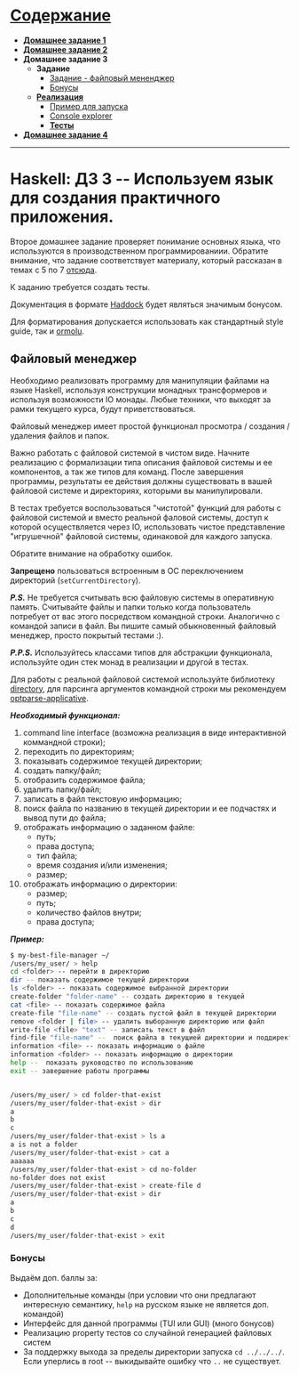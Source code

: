 # [Содержание](README.md)

* [**Домашнее задание 1**](HW1.md)
* [**Домашнее задание 2**](HW2.md)
* **Домашнее задание 3**
  * **Задание**
    * [Задание - файловый мененджер](#task)
    * [Бонусы](#bonus)
  * [**Реализация**](./src/Hw3)
    * [Пример для запуска](./app/Main.hs)
    * [Console explorer](./src/Hw3/ConsoleExplorer.hs)
    * [**Тесты**](./test/Hw3)
* [**Домашнее задание 4**](HW4.md)

---

# Haskell: ДЗ 3 -- Используем язык для создания практичного приложения.

Второе домашнее задание проверяет понимание основных языка, что используются в производственном программированиии.
Обратите внимание, что задание соответствует материалу, который рассказан в темах с 5 по 7
[отсюда](https://github.com/jagajaga/FP-Course-ITMO).

К заданию требуется создать тесты.

Документация в формате [Haddock](https://www.haskell.org/haddock/) будет являться значимым бонусом.

Для форматирования допускается использовать как стандартный style guide, так
и [ormolu](https://hackage.haskell.org/package/ormolu).

## Файловый менеджер <a id="task"></a>

Необходимо реализовать программу для манипуляции файлами на языке Haskell, используя конструкции монадных трансформеров
и используя возможности IO монады. Любые техники, что выходят за рамки текущего курса, будут приветствоваться.

Файловый менеджер имеет простой функционал просмотра / создания / удаления файлов и папок.

Важно работать с файловой системой в чистом виде. Начните реализацию с формализации типа описания файловой системы и ее
компонентов, а так же типов для команд. После завершения программы, результаты ее действия должны существовать в вашей
файловой системе и директориях, которыми вы манипулировали.

В тестах требуется воспользоваться "чистотой" функций для работы с файловой системой и вместо реальной фаловой системы,
доступ к которой осуществляется через IO, использовать чистое представление "игрушечной" файловой системы, одинаковой
для каждого запуска.

Обратите внимание на обработку ошибок.

**Запрещено** пользоваться встроенным в ОС переключением директорий (`setCurrentDirectory`).

***P.S.*** Не требуется считывать всю файловую системы в оперативную память. Считывайте файлы и папки только когда
пользователь потребует от вас этого посредством командной строки. Аналогично с командой записи в файл. Вы пишите самый
обыкновенный файловый менеджер, просто покрытый тестами :).

***P.P.S.*** Используйтесь классами типов для абстракции функционала, используйте один стек монад в реализации и другой
в тестах.

Для работы с реальной файловой системой используйте библиотеку
[directory](https://hackage.haskell.org/package/directory-1.3.6.1), для парсинга аргументов командной строки мы
рекомендуем
[optparse-applicative](https://hackage.haskell.org/package/optparse-applicative).

***Необходимый функционал:***

1. command line interface (возможна реализация в виде интерактивной коммандной строки);
2. переходить по директориям;
3. показывать содержимое текущей директории;
4. создать папку/файл;
5. отобразить содержимое файла;
6. удалить папку/файл;
7. записать в файл текстовую информацию;
8. поиск файла по названию в текущей директории и ее подчастях и вывод пути до файла;
9. отображать информацию о заданном файле:
    * путь;
    * права доступа;
    * тип файла;
    * время создания и/или изменения;
    * размер;
10. отображать информацию о директории:
    * размер;
    * путь;
    * количество файлов внутри;
    * права доступа;

***Пример:***

```bash
$ my-best-file-manager ~/
/users/my_user/ > help
cd <folder> -- перейти в директорию
dir -- показать содержимое текущей директории
ls <folder> -- показать содержимое выбранной директории
create-folder "folder-name" -- создать директорию в текущей
cat <file> -- показать содержимое файла
create-file "file-name" -- создать пустой файл в текущей директории
remove <folder | file> -- удалить выборанную директорию или файл
write-file <file> "text" -- записать текст в файл
find-file "file-name" --  поиск файла в текущией директории и поддиректориях
information <file> -- показать информацию о файле
information <folder> -- показать информацию о директории
help --  показать руководство по использованию
exit -- завершение работы программы


/users/my_user/ > cd folder-that-exist
/users/my_user/folder-that-exist > dir
a
b
c
/users/my_user/folder-that-exist > ls a
a is not a folder
/users/my_user/folder-that-exist > cat a
aaaaaa
/users/my_user/folder-that-exist > cd no-folder
no-folder does not exist
/users/my_user/folder-that-exist > create-file d
/users/my_user/folder-that-exist > dir
a
b
c
d
/users/my_user/folder-that-exist > exit
```

### Бонусы <a id="bonus"></a>

Выдаём доп. баллы за:

* Дополнительные команды (при условии что они предлагают интересную семантику, `help` на русском языке не является доп.
  командой)
* Интерфейс для данной программы (TUI или GUI) (много бонусов)
* Реализацию property тестов со случайной генерацией файловых систем
* За поддержку выхода за пределы директории запуска `cd ../../../`. Если уперлись в root -- выкидывайте ошибку что `..`
  не существует.

